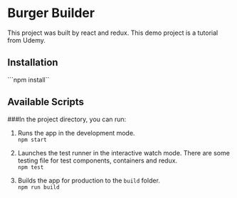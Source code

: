 # Burger Builder
This project was built by react and redux. This demo project is a tutorial from Udemy.

## Installation
```npm install``

## Available Scripts
###In the project directory, you can run:<br>

1. Runs the app in the development mode.<br>
```npm start```


2. Launches the test runner in the interactive watch mode. There are some testing file for test components, containers and redux.<br>
```npm test```


3. Builds the app for production to the `build` folder.<br>
```npm run build```


